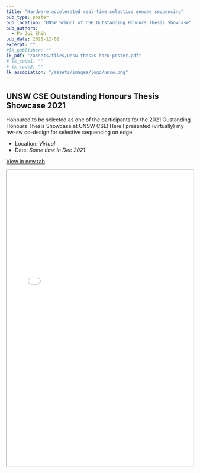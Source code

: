 ```yaml
---
title: "Hardware accelerated real-time selective genome sequencing"
pub_type: poster
pub_location: "UNSW School of CSE Outstanding Honours Thesis Showcase"
pub_authors:
  - Po Jui Shih
pub_date: 2021-12-02
excerpt: ""
#lk_publisher: ""
lk_pdf: "/assets/files/unsw-thesis-haru-poster.pdf"
# lk_code1: ""
# lk_code2: ""
lk_association: "/assets/images/logo/unsw.png"
---
```


## UNSW CSE Outstanding Honours Thesis Showcase 2021
Honoured to be selected as one of the participants for the 2021 Oustanding Honours Thesis Showcase at UNSW CSE! Here I presented (virtually) my hw-sw co-design for selective sequencing on edge.

- Location: *Virtual*
- Date: *Some time in Dec 2021*


<a href="/assets/files/unsw-thesis-haru-poster.pdf" target="_blank" class="btn btn--primary" id="embedPDFButton">View in new tab</a>
<iframe src="/assets/files/unsw-thesis-haru-poster.pdf" width="100%" height="800px"></iframe>
